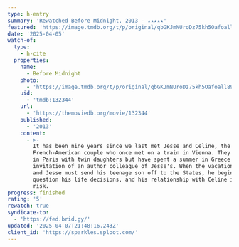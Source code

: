 ```yaml
---
type: h-entry
summary: 'Rewatched Before Midnight, 2013 - ★★★★★'
featured: 'https://image.tmdb.org/t/p/original/qbGKJmNUroDz75kh5Oafoall89e.jpg'
date: '2025-04-05'
watch-of:
  type:
    - h-cite
  properties:
    name:
      - Before Midnight
    photo:
      - 'https://image.tmdb.org/t/p/original/qbGKJmNUroDz75kh5Oafoall89e.jpg'
    uid:
      - 'tmdb:132344'
    url:
      - 'https://themoviedb.org/movie/132344'
    published:
      - '2013'
    content:
      - >-
        It has been nine years since we last met Jesse and Celine, the
        French-American couple who once met on a train in Vienna. They now live
        in Paris with twin daughters but have spent a summer in Greece at the
        invitation of an author colleague of Jesse's. When the vacation is over
        and Jesse must send his teenage son off to the States, he begins to
        question his life decisions, and his relationship with Celine is at
        risk.
progress: finished
rating: '5'
rewatch: true
syndicate-to:
  - 'https://fed.brid.gy/'
updated: '2025-04-07T21:48:16.243Z'
client_id: 'https://sparkles.sploot.com/'
---
```


